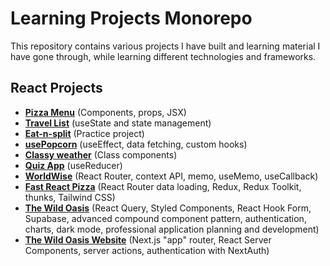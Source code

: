 # Learning Projects Monorepo

This repository contains various projects I have built and learning material I have gone through, while learning different technologies and frameworks.

## React Projects

- **[Pizza Menu](https://github.com/martinwinther/learning-portfolio/tree/main/react/pizza-menu)** (Components, props, JSX)
- **[Travel List](https://github.com/martinwinther/learning-portfolio/tree/main/react/travel-list)** (useState and state management)
- **[Eat-n-split](https://github.com/martinwinther/learning-portfolio/tree/main/react/eat-n-split)** (Practice project)
- **[usePopcorn](https://github.com/martinwinther/learning-portfolio/tree/main/react/use-popcorn)** (useEffect, data fetching, custom hooks)
- **[Classy weather](https://github.com/martinwinther/learning-portfolio/tree/main/react/classy-weather)** (Class components)
- **[Quiz App](https://github.com/martinwinther/learning-portfolio/tree/main/react/quiz-app)** (useReducer)
- **[WorldWise](https://github.com/martinwinther/learning-portfolio/tree/main/react/world-wise)** (React Router, context API, memo, useMemo, useCallback)
- **[Fast React Pizza](https://github.com/martinwinther/learning-portfolio/tree/main/react/fast-react-pizza)** (React Router data loading, Redux, Redux Toolkit, thunks, Tailwind CSS)
- **[The Wild Oasis](https://github.com/martinwinther/learning-portfolio/tree/main/react/wild-oasis)** (React Query, Styled Components, React Hook Form, Supabase, advanced compound component pattern, authentication, charts, dark mode, professional application planning and development)
- **[The Wild Oasis Website](https://github.com/martinwinther/learning-portfolio/tree/main/react/wild-oasis-website)** (Next.js "app" router, React Server Components, server actions, authentication with NextAuth)

